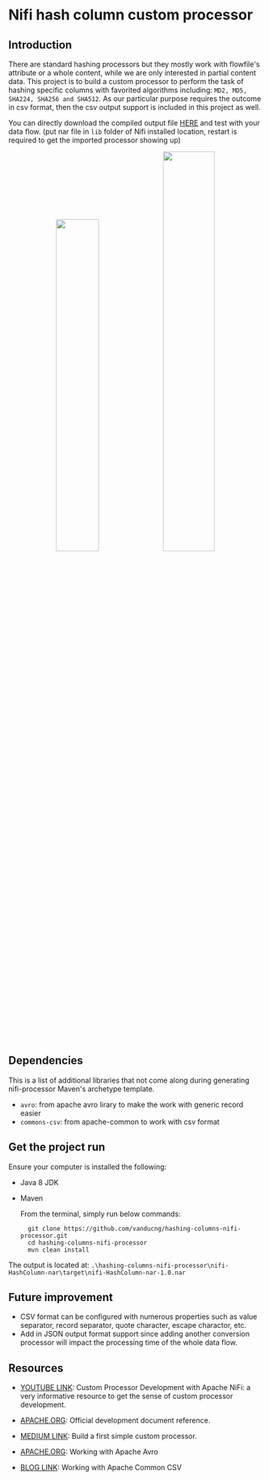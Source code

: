 # Nifi hash column custom processor
## Introduction
There are standard hashing processors but they mostly work with flowfile's attribute or a whole content, while we are only interested in partial content data. This project is to build a custom processor to perform the task of hashing specific columns with favorited algorithms including: `MD2, MD5, SHA224, SHA256 and SHA512`. As our particular purpose requires the outcome in csv format, then the csv output support is included in this project as well.

 You can directly download the compiled output file [HERE](./misc/nifi-HashColumn-nar-1.0.nar) and test with your data flow. (put nar file in `lib` folder of Nifi installed location, restart is required to get the imported processor showing up)

<p align="center">
    <image src="./misc/add_processor.png" width="41%"/>
    <image src="./misc/config_properties.png" width="45%"/>
</p>

## Dependencies
This is a list of additional libraries that not come along during generating nifi-processor Maven's archetype template.
* `avro`: from apache avro lirary to make the work with generic record easier
* `commons-csv`: from apache-common to work with csv format

## Get the project run
Ensure your computer is installed the following:
* Java 8 JDK
* Maven
    
    From the terminal, simply run below commands:

        git clone https://github.com/vanducng/hashing-columns-nifi-processor.git
        cd hashing-columns-nifi-processor
        mvn clean install

The output is located at: `.\hashing-columns-nifi-processor\nifi-HashColumn-nar\target\nifi-HashColumn-nar-1.0.nar`

## Future improvement
* CSV format can be configured with numerous properties such as value separator, record separator, quote character, escape charactor, etc.
* Add in JSON output format support since adding another conversion processor will impact the processing time of the whole data flow.

## Resources
- [YOUTUBE LINK](https://www.youtube.com/watch?v=v2u0WsPs2Ac): Custom Processor Development with Apache NiFi: a very informative resource to get the sense of custom processor development.

- [APACHE.ORG](https://nifi.apache.org/developer-guide.html): Official development document reference.

- [MEDIUM LINK](https://medium.com/@g22shubham/apache-nifi-part-i-create-custom-processor-675fcf251a1): Build a first simple custom processor.
    
- [APACHE.ORG](https://avro.apache.org/docs/current/gettingstartedjava.html): Working with Apache Avro
    
- [BLOG LINK](https://www.callicoder.com/java-read-write-csv-file-apache-commons-csv/): Working with Apache Common CSV
